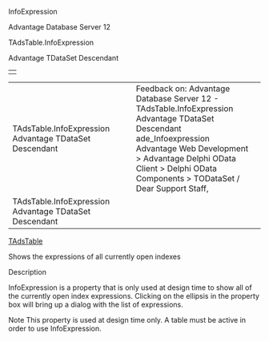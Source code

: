 InfoExpression




Advantage Database Server 12  

TAdsTable.InfoExpression

Advantage TDataSet Descendant

|  |
| --- |
|  |

|  |  |  |  |  |
| --- | --- | --- | --- | --- |
| TAdsTable.InfoExpression  Advantage TDataSet Descendant |  |  | Feedback on: Advantage Database Server 12 - TAdsTable.InfoExpression Advantage TDataSet Descendant ade\_Infoexpression Advantage Web Development > Advantage Delphi OData Client > Delphi OData Components > TODataSet / Dear Support Staff, |  |
| TAdsTable.InfoExpression  Advantage TDataSet Descendant |  |  |  |  |

[TAdsTable](ade_tadstable_7.htm)

Shows the expressions of all currently open indexes

Description

InfoExpression is a property that is only used at design time to show all of the currently open index expressions. Clicking on the ellipsis in the property box will bring up a dialog with the list of expressions.

Note This property is used at design time only. A table must be active in order to use InfoExpression.